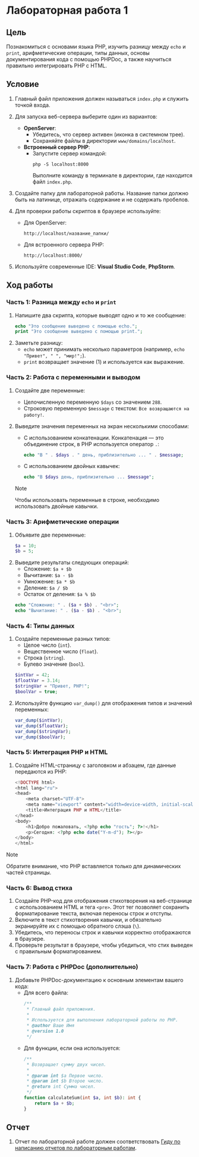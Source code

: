 # Лабораторная работа 1

## Цель

Познакомиться с основами языка PHP, изучить разницу между `echo` и `print`, арифметические операции, типы данных, основы документирования кода с помощью PHPDoc, а также научиться правильно интегрировать PHP с HTML.

## Условие

1. Главный файл приложения должен называться `index.php` и служить точкой входа.
2. Для запуска веб-сервера выберите один из вариантов:
   - **OpenServer**:
     - Убедитесь, что сервер активен (иконка в системном трее).
     - Сохраняйте файлы в директории `www/domains/localhost`.
   - **Встроенный сервер PHP**:
     - Запустите сервер командой:
       ```
       php -S localhost:8000
       ```
       Выполните команду в терминале в директории, где находится файл `index.php`.

3. Создайте папку для лабораторной работы. Название папки должно быть на латинице, отражать содержание и не содержать пробелов.

4. Для проверки работы скриптов в браузере используйте:
   - Для OpenServer:
     ```
     http://localhost/название_папки/
     ```
   - Для встроенного сервера PHP:
     ```
     http://localhost:8000/
     ```

5. Используйте современные IDE: **Visual Studio Code**, **PhpStorm**.

## Ход работы

### Часть 1: Разница между `echo` и `print`

1. Напишите два скрипта, которые выводят одно и то же сообщение:
   ```php
   echo "Это сообщение выведено с помощью echo.";
   print "Это сообщение выведено с помощью print.";
   ```
2. Заметьте разницу:
   - `echo` может принимать несколько параметров (например, `echo "Привет", " ", "мир!";`).
   - `print` возвращает значение (1) и используется как выражение.

### Часть 2: Работа с переменными и выводом

1. Создайте две переменные:
   - Целочисленную переменную `$days` со значением `288`.
   - Строковую переменную `$message` с текстом: `Все возвращаются на работу!`.

2. Выведите значения переменных на экран несколькими способами:
   - С использованием конкатенации. Конкатенация — это объединение строк, в PHP используется оператор `.`:
     ```php
     echo "В " . $days . " день, приблизительно ... " . $message;
     ```
   - С использованием двойных кавычек:
     ```php
     echo "В $days день, приблизительно ... $message";
     ```
   > [!NOTE]
   > Чтобы использовать переменные в строке, необходимо использовать двойные кавычки.

### Часть 3: Арифметические операции

1. Объявите две переменные:
   ```php
   $a = 10;
   $b = 5;
   ```
2. Выведите результаты следующих операций:
   - Сложение: `$a + $b`
   - Вычитание: `$a - $b`
   - Умножение: `$a * $b`
   - Деление: `$a / $b`
   - Остаток от деления: `$a % $b`
   ```php
   echo "Сложение: " . ($a + $b) . "<br>";
   echo "Вычитание: " . ($a - $b) . "<br>";
   ```

### Часть 4: Типы данных

1. Создайте переменные разных типов:
   - Целое число (`int`).
   - Вещественное число (`float`).
   - Строка (`string`).
   - Булево значение (`bool`).
   ```php
   $intVar = 42;
   $floatVar = 3.14;
   $stringVar = "Привет, PHP!";
   $boolVar = true;
   ```
2. Используйте функцию `var_dump()` для отображения типов и значений переменных:
   ```php
   var_dump($intVar);
   var_dump($floatVar);
   var_dump($stringVar);
   var_dump($boolVar);
   ```

### Часть 5: Интеграция PHP и HTML

1. Создайте HTML-страницу с заголовком и абзацем, где данные передаются из PHP:
   ```php
   <!DOCTYPE html>
   <html lang="ru">
   <head>
       <meta charset="UTF-8">
       <meta name="viewport" content="width=device-width, initial-scale=1.0">
       <title>Интеграция PHP и HTML</title>
   </head>
   <body>
       <h1>Добро пожаловать, <?php echo "гость"; ?>!</h1>
       <p>Сегодня: <?php echo date("Y-m-d"); ?></p>
   </body>
   </html>
   ```

> [!NOTE]
> Обратите внимание, что PHP вставляется только для динамических частей страницы.

### Часть 6: Вывод стиха

1. Создайте PHP-код для отображения стихотворения на веб-странице с использованием HTML и тега `<pre>`. Этот тег позволяет сохранить форматирование текста, включая переносы строк и отступы.
2. Включите в текст стихотворения кавычки, и обязательно экранируйте их с помощью обратного слэша (`\`).
3. Убедитесь, что переносы строк и кавычки корректно отображаются в браузере.
4. Проверьте результат в браузере, чтобы убедиться, что стих выведен с правильным форматированием.

### Часть 7: Работа с PHPDoc (дополнительно)

1. Добавьте PHPDoc-документацию к основным элементам вашего кода:
   - Для всего файла:
     ```php
     /**
      * Главный файл приложения.
      *
      * Используется для выполнения лабораторной работы по PHP.
      * @author Ваше Имя
      * @version 1.0
      */
     ```
   - Для функции, если она используется:
     ```php
     /**
      * Возвращает сумму двух чисел.
      *
      * @param int $a Первое число.
      * @param int $b Второе число.
      * @return int Сумма чисел.
      */
     function calculateSum(int $a, int $b): int {
         return $a + $b;
     }
     ```

## Отчет

1. Отчет по лабораторной работе должен соответствовать [Гиду по написанию отчетов по лабораторным работам](../lab_guidelines.md).